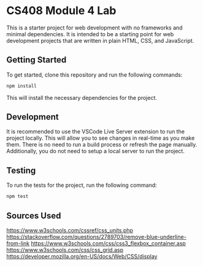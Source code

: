 # CS408 Module 4 Lab

This is a starter project for web development with no frameworks and minimal
dependencies. It is intended to be a starting point for web development projects
that are written in plain HTML, CSS, and JavaScript.

## Getting Started

To get started, clone this repository and run the following commands:

```bash
npm install
```
This will install the necessary dependencies for the project.

## Development

It is recommended to use the VSCode Live Server extension to run the project
locally. This will allow you to see changes in real-time as you make them. There
is no need to run a build process or refresh the page manually. Additionally,
you do not need to setup a local server to run the project.

## Testing

To run the tests for the project, run the following command:

```bash
npm test
```

## Sources Used
https://www.w3schools.com/cssref/css_units.php
https://stackoverflow.com/questions/2789703/remove-blue-underline-from-link
https://www.w3schools.com/css/css3_flexbox_container.asp
https://www.w3schools.com/css/css_grid.asp
https://developer.mozilla.org/en-US/docs/Web/CSS/display
